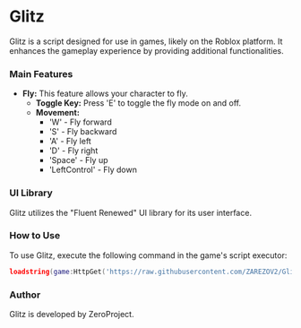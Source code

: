 # Glitz

Glitz is a script designed for use in games, likely on the Roblox platform. It enhances the gameplay experience by providing additional functionalities.

### Main Features

*   **Fly:** This feature allows your character to fly.
    *   **Toggle Key:** Press 'E' to toggle the fly mode on and off.
    *   **Movement:**
        *   'W' - Fly forward
        *   'S' - Fly backward
        *   'A' - Fly left
        *   'D' - Fly right
        *   'Space' - Fly up
        *   'LeftControl' - Fly down

### UI Library

Glitz utilizes the "Fluent Renewed" UI library for its user interface.

### How to Use

To use Glitz, execute the following command in the game's script executor:

```lua
loadstring(game:HttpGet('https://raw.githubusercontent.com/ZAREZOV2/Glitz/main/main.lua', true))()
```

### Author

Glitz is developed by ZeroProject.